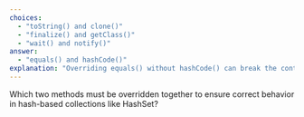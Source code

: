 ```yaml
---
choices:
  - "toString() and clone()"
  - "finalize() and getClass()"
  - "wait() and notify()"
answer:
  - "equals() and hashCode()"
explanation: "Overriding equals() without hashCode() can break the contract for hash-based collections."
---
```


Which two methods must be overridden together to ensure correct behavior in hash-based collections like HashSet?
